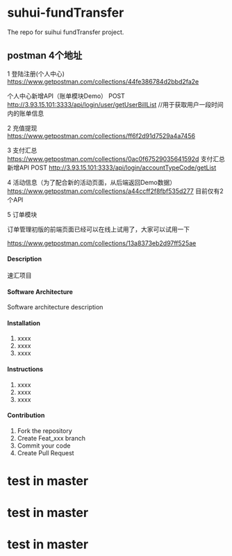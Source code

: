 
# suhui-fundTransfer   

The repo for suihui fundTransfer project.    



## postman 4个地址    
1 登陆注册(个人中心)    
https://www.getpostman.com/collections/44fe386784d2bbd2fa2e

个人中心新增API（账单模块Demo）
POST
http://3.93.15.101:3333/api/login/user/getUserBillList  //用于获取用户一段时间内的账单信息

2 充值提现    
https://www.getpostman.com/collections/ff6f2d91d7529a4a7456     

3 支付汇总      
https://www.getpostman.com/collections/0ac0f67529035641592d
支付汇总 新增API
POST
http://3.93.15.101:3333/api/login/accountTypeCode/getList

4 活动信息（为了配合新的活动页面，从后端返回Demo数据）
https://www.getpostman.com/collections/a44ccff2f8fbf535d277
目前仅有2个API

5 订单模块

订单管理初版的前端页面已经可以在线上试用了，大家可以试用一下

https://www.getpostman.com/collections/13a8373eb2d97ff525ae



#### Description    
速汇项目



#### Software Architecture
Software architecture description

#### Installation

1. xxxx
2. xxxx
3. xxxx

#### Instructions

1. xxxx
2. xxxx
3. xxxx

#### Contribution

1. Fork the repository
2. Create Feat_xxx branch
3. Commit your code
4. Create Pull Request

# test in master
# test in master
# test in master

